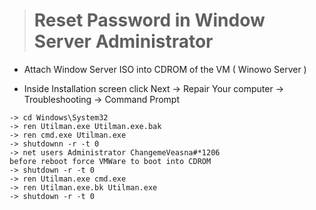 > # Reset Password in Window Server Administrator 

- Attach Window Server ISO into CDROM of the VM ( Winowo Server )

- Inside Installation screen click Next ->  Repair Your computer -> Troubleshooting -> Command Prompt
```
-> cd Windows\System32
-> ren Utilman.exe Utilman.exe.bak
-> ren cmd.exe Utilman.exe 
-> shutdownn -r -t 0
-> net users Administrator ChangemeVeasna#*1206
before reboot force VMWare to boot into CDROM
-> shutdown -r -t 0
-> ren Utilman.exe cmd.exe 
-> ren Utilman.exe.bk Utilman.exe 
-> shutdown -r -t 0
```
